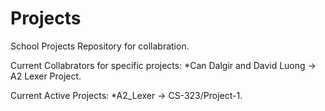 # Projects
School Projects Repository for collabration.

Current Collabrators for specific projects:
*Can Dalgir and David Luong -> A2 Lexer Project.

Current Active Projects:
*A2_Lexer -> CS-323/Project-1.
